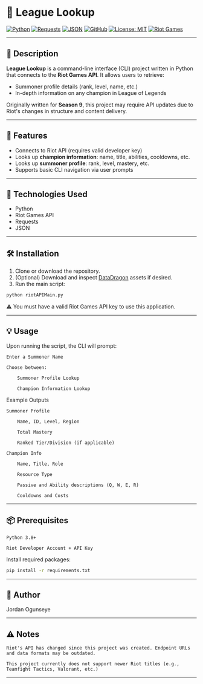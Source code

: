 # 🧩 League Lookup

[![Python](https://img.shields.io/badge/Python-3.8%2B-blue?logo=python)](https://www.python.org/)
[![Requests](https://img.shields.io/badge/Library-Requests-0077B5?logo=requests)](https://pypi.org/project/requests/)
[![JSON](https://img.shields.io/badge/Data-JSON-lightgrey)](https://www.json.org/)
[![GitHub](https://img.shields.io/badge/Repo-GitHub-181717?logo=github)](https://github.com/yourusername/league-lookup)
[![License: MIT](https://img.shields.io/badge/License-MIT-yellow.svg)](LICENSE)
[![Riot Games](https://img.shields.io/badge/API-Riot%20Games-critical?logo=riot-games)](https://developer.riotgames.com/)

---

## 🧠 Description

**League Lookup** is a command-line interface (CLI) project written in Python that connects to the **Riot Games API**. It allows users to retrieve:

- Summoner profile details (rank, level, name, etc.)
- In-depth information on any champion in League of Legends

Originally written for **Season 9**, this project may require API updates due to Riot's changes in structure and content delivery.

---

## 🚀 Features

- Connects to Riot API (requires valid developer key)
- Looks up **champion information**: name, title, abilities, cooldowns, etc.
- Looks up **summoner profile**: rank, level, mastery, etc.
- Supports basic CLI navigation via user prompts

---

## 🧰 Technologies Used

- Python
- Riot Games API
- Requests
- JSON

---

## 🛠️ Installation

1. Clone or download the repository.
2. (Optional) Download and inspect [DataDragon](https://developer.riotgames.com/docs/lol#data-dragon) assets if desired.
3. Run the main script:

```bash
python riotAPIMain.py
```
⚠️ You must have a valid Riot Games API key to use this application.

---

## 💡 Usage

Upon running the script, the CLI will prompt:

    Enter a Summoner Name

    Choose between:

        Summoner Profile Lookup

        Champion Information Lookup

Example Outputs

    Summoner Profile

        Name, ID, Level, Region

        Total Mastery

        Ranked Tier/Division (if applicable)

    Champion Info

        Name, Title, Role

        Resource Type

        Passive and Ability descriptions (Q, W, E, R)

        Cooldowns and Costs

---

## 📦 Prerequisites

    Python 3.8+

    Riot Developer Account + API Key

Install required packages:
```bash
pip install -r requirements.txt
```

---

## 👤 Author

Jordan Ogunseye

---

## ⚠️ Notes

    Riot's API has changed since this project was created. Endpoint URLs and data formats may be outdated.

    This project currently does not support newer Riot titles (e.g., Teamfight Tactics, Valorant, etc.)


 ---
